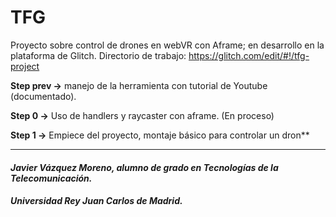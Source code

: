 # TFG


Proyecto sobre control de drones en webVR con Aframe; en desarrollo en la plataforma de Glitch. Directorio de trabajo: https://glitch.com/edit/#!/tfg-project

**Step prev ->** manejo de la herramienta con tutorial de Youtube (documentado).

**Step 0 ->** Uso de handlers y raycaster con aframe. (En proceso)

**Step 1 ->** Empiece del proyecto, montaje básico para controlar un dron**





--------------------------------------------------------------------------

#### *Javier Vázquez Moreno, alumno de grado en Tecnologías de la Telecomunicación.*
##### *Universidad Rey Juan Carlos de Madrid.* 
